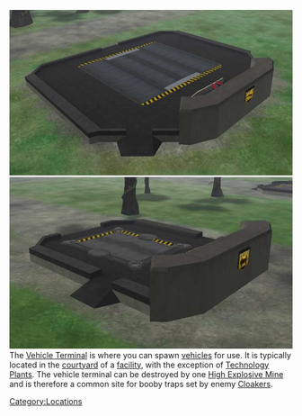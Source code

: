 ![](images/Airterm.jpg "fig:Airterm.jpg") ![](images/Ground.jpg "fig:Ground.jpg") The
[Vehicle Terminal](Vehicle_Terminal.md) is where you can spawn
[vehicles](category:_Vehicles.md) for use. It is typically located in
the [courtyard](courtyard.md) of a
[facility](facility.md), with the exception of [Technology
Plants](Technology_Plant.md). The vehicle terminal can be
destroyed by one [High Explosive
Mine](Adaptive_Construction_Engine.md) and is therefore a common
site for booby traps set by enemy
[Cloakers](Infiltration_Suit.md).

[Category:Locations](Category:Locations.md)
